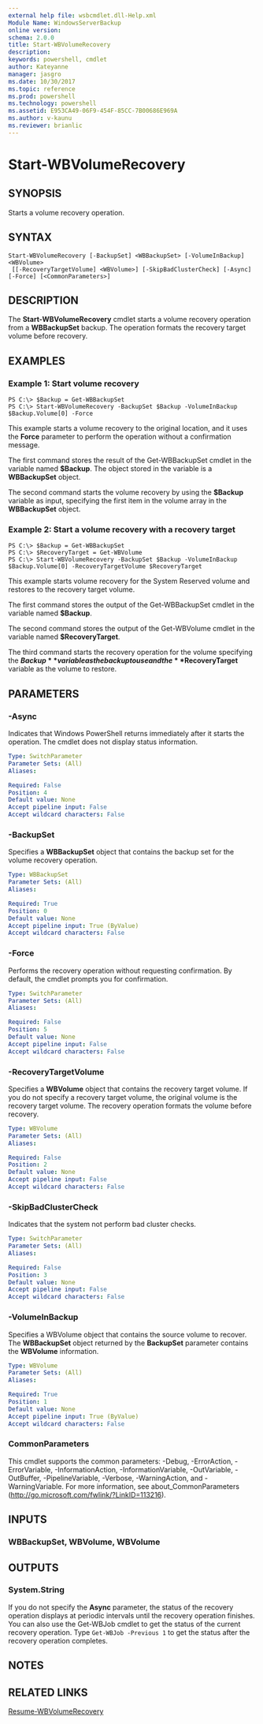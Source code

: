 ```yaml
---
external help file: wsbcmdlet.dll-Help.xml
Module Name: WindowsServerBackup
online version: 
schema: 2.0.0
title: Start-WBVolumeRecovery
description: 
keywords: powershell, cmdlet
author: Kateyanne
manager: jasgro
ms.date: 10/30/2017
ms.topic: reference
ms.prod: powershell
ms.technology: powershell
ms.assetid: E953CA49-06F9-454F-85CC-7B00686E969A
ms.author: v-kaunu
ms.reviewer: brianlic
---
```


# Start-WBVolumeRecovery

## SYNOPSIS
Starts a volume recovery operation.

## SYNTAX

```
Start-WBVolumeRecovery [-BackupSet] <WBBackupSet> [-VolumeInBackup] <WBVolume>
 [[-RecoveryTargetVolume] <WBVolume>] [-SkipBadClusterCheck] [-Async] [-Force] [<CommonParameters>]
```

## DESCRIPTION
The **Start-WBVolumeRecovery** cmdlet starts a volume recovery operation from a **WBBackupSet** backup.
The operation formats the recovery target volume before recovery.

## EXAMPLES

### Example 1: Start volume recovery
```
PS C:\> $Backup = Get-WBBackupSet
PS C:\> Start-WBVolumeRecovery -BackupSet $Backup -VolumeInBackup $Backup.Volume[0] -Force
```

This example starts a volume recovery to the original location, and it uses the **Force** parameter to perform the operation without a confirmation message.

The first command stores the result of the Get-WBBackupSet cmdlet  in the variable named **$Backup**.
The object stored in the variable is a **WBBackupSet** object.

The second command starts the volume recovery by using the **$Backup** variable as input, specifying the first item in the volume array in the **WBBackupSet** object.

### Example 2: Start a volume recovery with a recovery target
```
PS C:\> $Backup = Get-WBBackupSet
PS C:\> $RecoveryTarget = Get-WBVolume
PS C:\> Start-WBVolumeRecovery -BackupSet $Backup -VolumeInBackup $Backup.Volume[0] -RecoveryTargetVolume $RecoveryTarget
```

This example starts volume recovery for the System Reserved volume and restores to the recovery target volume.

The first command stores the output of the Get-WBBackupSet cmdlet in the variable named **$Backup**.

The second command stores the output of the Get-WBVolume cmdlet in the variable named **$RecoveryTarget**.

The third command starts the recovery operation for the volume specifying the **$Backup** variable as the backup to use and the **$RecoveryTarget** variable as the volume to restore.

## PARAMETERS

### -Async
Indicates that Windows PowerShell returns immediately after it starts the operation.
The cmdlet does not display status information.

```yaml
Type: SwitchParameter
Parameter Sets: (All)
Aliases: 

Required: False
Position: 4
Default value: None
Accept pipeline input: False
Accept wildcard characters: False
```

### -BackupSet
Specifies a **WBBackupSet** object that contains the backup set for the volume recovery operation.

```yaml
Type: WBBackupSet
Parameter Sets: (All)
Aliases: 

Required: True
Position: 0
Default value: None
Accept pipeline input: True (ByValue)
Accept wildcard characters: False
```

### -Force
Performs the recovery operation without requesting confirmation.
By default, the cmdlet prompts you for confirmation.

```yaml
Type: SwitchParameter
Parameter Sets: (All)
Aliases: 

Required: False
Position: 5
Default value: None
Accept pipeline input: False
Accept wildcard characters: False
```

### -RecoveryTargetVolume
Specifies a **WBVolume** object that contains the recovery target volume.
If you do not specify a recovery target volume, the original volume is the recovery target volume.
The recovery operation formats the volume before recovery.

```yaml
Type: WBVolume
Parameter Sets: (All)
Aliases: 

Required: False
Position: 2
Default value: None
Accept pipeline input: False
Accept wildcard characters: False
```

### -SkipBadClusterCheck
Indicates that the system not perform bad cluster checks.

```yaml
Type: SwitchParameter
Parameter Sets: (All)
Aliases: 

Required: False
Position: 3
Default value: None
Accept pipeline input: False
Accept wildcard characters: False
```

### -VolumeInBackup
Specifies a WBVolume object that contains the source volume to recover.
The **WBBackupSet** object returned by the **BackupSet** parameter contains the **WBVolume** information.

```yaml
Type: WBVolume
Parameter Sets: (All)
Aliases: 

Required: True
Position: 1
Default value: None
Accept pipeline input: True (ByValue)
Accept wildcard characters: False
```

### CommonParameters
This cmdlet supports the common parameters: -Debug, -ErrorAction, -ErrorVariable, -InformationAction, -InformationVariable, -OutVariable, -OutBuffer, -PipelineVariable, -Verbose, -WarningAction, and -WarningVariable. For more information, see about_CommonParameters (http://go.microsoft.com/fwlink/?LinkID=113216).

## INPUTS

### WBBackupSet, WBVolume, WBVolume

## OUTPUTS

### System.String
If you do not specify the **Async** parameter, the status of the recovery operation displays at periodic intervals until the recovery operation finishes.
You can also use the Get-WBJob cmdlet to get the status of the current recovery operation.
Type  `Get-WBJob -Previous 1` to get the status after the recovery operation completes.

## NOTES

## RELATED LINKS

[Resume-WBVolumeRecovery](./Resume-WBVolumeRecovery.md)

